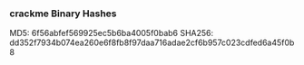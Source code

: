 ### crackme Binary Hashes

MD5: 6f56abfef569925ec5b6ba4005f0bab6
SHA256: dd352f7934b074ea260e6f8fb8f97daa716adae2cf6b957c023cdfed6a45f0b8  


